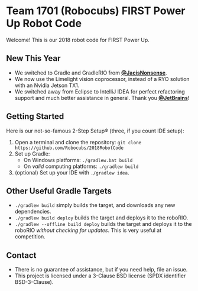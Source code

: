 # Team 1701 (Robocubs) FIRST Power Up Robot Code

Welcome! This is our 2018 robot code for FIRST Power Up.

## New This Year

* We switched to Gradle and GradleRIO from [**@JacisNonsense**](https://github.com/JacisNonsense).
* We now use the Limelight vision coprocessor, instead of a RYO solution with an Nvidia Jetson TX1.
* We switched away from Eclipse to IntelliJ IDEA for perfect refactoring support and much better assistance in general. Thank you [**@JetBrains**](https://github.com/JetBrains)!

## Getting Started

Here is our not-so-famous 2-Step Setup~~®~~ (three, if you count IDE setup):

1. Open a terminal and clone the repository: `git clone https://github.com/Robocubs/2018RobotCode`
2. Set up Gradle:
    * On Windows platforms: `./gradlew.bat build`
    * On *valid* computing platforms: `./gradlew build`
3. (optional) Set up your IDE with `./gradlew idea`.

## Other Useful Gradle Targets

* `./gradlew build` simply builds the target, and downloads any new dependencies.
* `./gradlew build deploy` builds the target and deploys it to the roboRIO.
* `./gradlew --offline build deploy` builds the target and deploys it to the roboRIO *without checking for updates*. This is very useful at competition.

## Contact

* There is no guarantee of assistance, but if you need help, file an issue.
* This project is licensed under a 3-Clause BSD license (SPDX identifier BSD-3-Clause).
